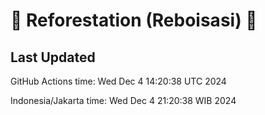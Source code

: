 
# 🌳 Reforestation (Reboisasi) 🌲

## Last Updated

GitHub Actions time: Wed Dec  4 14:20:38 UTC 2024

Indonesia/Jakarta time: Wed Dec  4 21:20:38 WIB 2024
